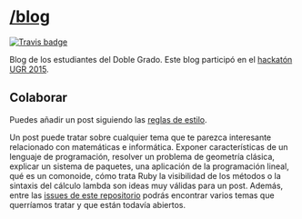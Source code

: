 [/blog](http://dgiim.github.com/blog)
====

[![Travis badge](https://travis-ci.org/dgiim/blog.svg?branch=gh-pages)](https://travis-ci.org/dgiim/blog)

Blog de los estudiantes del Doble Grado. Este blog
participó en el [hackatón UGR 2015](http://sl.ugr.es/hackatonugr).

## Colaborar

Puedes añadir un post siguiendo las
[reglas de estilo](http://dgiim.github.com/blog/styleguide).

Un post puede tratar sobre cualquier tema que te parezca interesante relacionado
con matemáticas e informática. Exponer características de un lenguaje de programación,
resolver un problema de geometría clásica, explicar un sistema de paquetes, una
aplicación de la programación lineal, qué es un comonoide, cómo trata Ruby la
visibilidad de los métodos o la sintaxis del cálculo lambda son ideas
muy válidas para un post. Además, entre las [issues de este repositorio](https://github.com/dgiim/blog/labels/post) podrás encontrar
varios temas que querríamos tratar y que están todavía abiertos.
